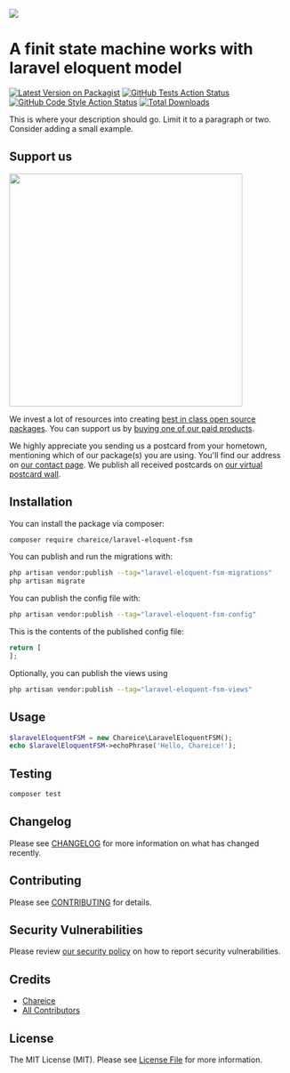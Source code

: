 
[<img src="https://github-ads.s3.eu-central-1.amazonaws.com/support-ukraine.svg?t=1" />](https://supportukrainenow.org)

# A finit state machine works with laravel eloquent model

[![Latest Version on Packagist](https://img.shields.io/packagist/v/chareice/laravel-eloquent-fsm.svg?style=flat-square)](https://packagist.org/packages/chareice/laravel-eloquent-fsm)
[![GitHub Tests Action Status](https://img.shields.io/github/workflow/status/chareice/laravel-eloquent-fsm/run-tests?label=tests)](https://github.com/chareice/laravel-eloquent-fsm/actions?query=workflow%3Arun-tests+branch%3Amain)
[![GitHub Code Style Action Status](https://img.shields.io/github/workflow/status/chareice/laravel-eloquent-fsm/Check%20&%20fix%20styling?label=code%20style)](https://github.com/chareice/laravel-eloquent-fsm/actions?query=workflow%3A"Check+%26+fix+styling"+branch%3Amain)
[![Total Downloads](https://img.shields.io/packagist/dt/chareice/laravel-eloquent-fsm.svg?style=flat-square)](https://packagist.org/packages/chareice/laravel-eloquent-fsm)

This is where your description should go. Limit it to a paragraph or two. Consider adding a small example.

## Support us

[<img src="https://github-ads.s3.eu-central-1.amazonaws.com/laravel-eloquent-fsm.jpg?t=1" width="419px" />](https://spatie.be/github-ad-click/laravel-eloquent-fsm)

We invest a lot of resources into creating [best in class open source packages](https://spatie.be/open-source). You can support us by [buying one of our paid products](https://spatie.be/open-source/support-us).

We highly appreciate you sending us a postcard from your hometown, mentioning which of our package(s) you are using. You'll find our address on [our contact page](https://spatie.be/about-us). We publish all received postcards on [our virtual postcard wall](https://spatie.be/open-source/postcards).

## Installation

You can install the package via composer:

```bash
composer require chareice/laravel-eloquent-fsm
```

You can publish and run the migrations with:

```bash
php artisan vendor:publish --tag="laravel-eloquent-fsm-migrations"
php artisan migrate
```

You can publish the config file with:

```bash
php artisan vendor:publish --tag="laravel-eloquent-fsm-config"
```

This is the contents of the published config file:

```php
return [
];
```

Optionally, you can publish the views using

```bash
php artisan vendor:publish --tag="laravel-eloquent-fsm-views"
```

## Usage

```php
$laravelEloquentFSM = new Chareice\LaravelEloquentFSM();
echo $laravelEloquentFSM->echoPhrase('Hello, Chareice!');
```

## Testing

```bash
composer test
```

## Changelog

Please see [CHANGELOG](CHANGELOG.md) for more information on what has changed recently.

## Contributing

Please see [CONTRIBUTING](https://github.com/spatie/.github/blob/main/CONTRIBUTING.md) for details.

## Security Vulnerabilities

Please review [our security policy](../../security/policy) on how to report security vulnerabilities.

## Credits

- [Chareice](https://github.com/chareice)
- [All Contributors](../../contributors)

## License

The MIT License (MIT). Please see [License File](LICENSE.md) for more information.

